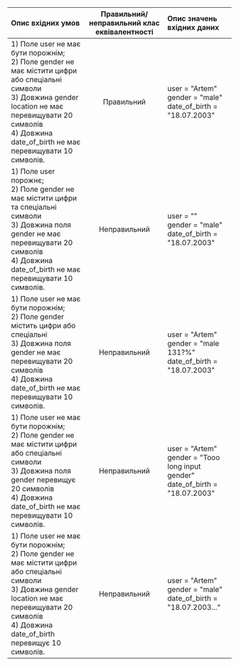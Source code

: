 |Опис вхідних умов|Правильний/неправильний клас еквівалентності|Опис значень вхідних даних|
|:-----|:-----:|:-----|
|1) Поле user не має бути порожнім;<br> 2) Поле gender не має містити цифри або спеціальні символи <br> 3) Довжина gender location не має перевищувати 20 символів <br> 4) Довжина date_of_birth не має перевищувати 10 символів. <br> |Правильний|user = "Artem"<br> gender = "male"<br> date_of_birth = "18.07.2003" |
|1) Поле user порожнє;<br> 2) Поле gender не має містити цифри та спеціальні символи <br> 3) Довжина поля gender не має перевищувати 20 символів<br> 4) Довжина date_of_birth не має перевищувати 10 символів. <br> |Неправильний|user = ""<br> gender = "male"<br> date_of_birth = "18.07.2003"|
|1) Поле user не має бути порожнім;<br> 2) Поле gender містить цифри або спеціальні <br> 3) Довжина поля gender не має перевищувати 20 символів<br> 4) Довжина date_of_birth не має перевищувати 10 символів. <br> |Неправильний|user = "Artem"<br> gender = "male 131?%"<br> date_of_birth = "18.07.2003"|
|1) Поле user не має бути порожнім;<br> 2) Поле gender не має містити цифри або спеціальні символи <br> 3) Довжина поля gender перевищує 20 символів<br> 4) Довжина date_of_birth не має перевищувати 10 символів. <br> |Неправильний|user = "Artem"<br> gender = "Tooo long input gender"<br> date_of_birth = "18.07.2003"|
|1) Поле user не має бути порожнім;<br> 2) Поле gender не має містити цифри або спеціальні символи <br> 3) Довжина gender location не має перевищувати 20 символів <br> 4) Довжина date_of_birth перевищує 10 символів. <br> |Неправильний|user = "Artem"<br> gender = "male"<br> date_of_birth = "18.07.2003..." |
